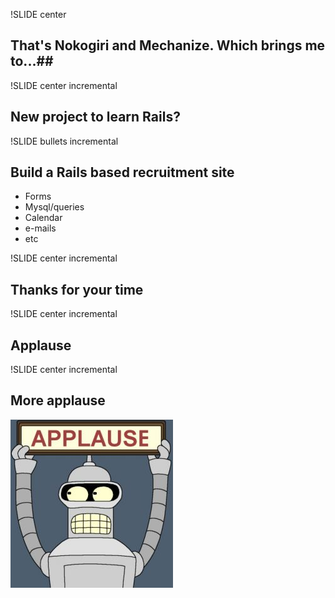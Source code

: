 !SLIDE center
## That's Nokogiri and Mechanize. Which brings me to...##

!SLIDE center incremental
## New project to learn Rails? ##

!SLIDE bullets incremental
## Build a Rails based recruitment site ##
* Forms
* Mysql/queries
* Calendar
* e-mails
* etc

!SLIDE center incremental
## Thanks for your time ##

!SLIDE center incremental
## Applause ##

!SLIDE center incremental
## More applause ##
![Applause](applause.jpg)

